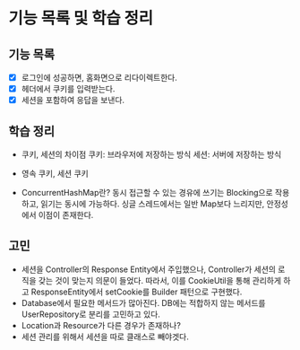# 기능 목록 및 학습 정리

## 기능 목록
- [X] 로그인에 성공하면, 홈화면으로 리다이렉트한다.
- [X] 헤더에서 쿠키를 입력받는다.
- [X] 세션을 포함하여 응답을 보낸다.

## 학습 정리
- 쿠키, 세션의 차이점
쿠키: 브라우저에 저장하는 방식
세션: 서버에 저장하는 방식

- 영속 쿠키, 세션 쿠키

- ConcurrentHashMap란?
동시 접근할 수 있는 경유에 쓰기는 Blocking으로 작용하고, 읽기는 동시에 가능하다. 싱글 스레드에서는 일반 Map보다 느리지만, 안정성에서 이점이 존재한다.

## 고민
- 세션을 Controller의 Response Entity에서 주입했으나, Controller가 세션의 로직을 갖는 것이 맞는지 의문이 들었다. 따라서, 이를 CookieUtil을 통해 관리하게 하고 ResponseEntity에서 setCookie를 Builder 패턴으로 구현했다.
- Database에서 필요한 메서드가 많아진다. DB에는 적합하지 않는 메서드를 UserRepository로 분리를 고민하고 있다.
- Location과 Resource가 다른 경우가 존재하나?
- 세션 관리를 위해서 세션을 따로 클래스로 빼야겟다.